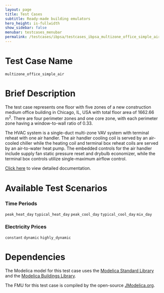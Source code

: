 ```yaml
---
layout: page
title: Test Cases
subtitle: Ready-made building emulators
hero_height: is-fullwidth
show_sidebar: false
menubar: testcases_menubar
permalink: /testcases/ibpsa/testcases_ibpsa_multizone_office_simple_air/
---
```


# Test Case Name
``multizone_office_simple_air``

# Brief Description
The test case represents one floor with five zones of a new construction
medium office building in Chicago, IL, USA with total floor area of 1662.66 m<sup>2</sup>.
There are four perimeter zones and one core zone, with each perimeter zone
having a window-to-wall ratio of 0.33.

The HVAC system is a single-duct multi-zone VAV system with terminal reheat with
one air handler.  The air handler cooling coil is served by an air-cooled
chiller while the heating coil and terminal box reheat coils are served by
an air-to-water heat pump.  The embedded controls for the air handler
include supply fan static pressure reset and drybulb economizer, while the
terminal box controls utilize single-maximum airflow control.

[Click here](/docs-testcases/multizone_office_simple_air/index.html) to view detailed documentation.

# Available Test Scenarios
### Time Periods
``peak_heat_day``
``typical_heat_day``
``peak_cool_day``
``typical_cool_day``
``mix_day``
### Electricity Prices
``constant``
``dynamic``
``highly_dynamic``

# Dependencies
The Modelica model for this test case uses the [Modelica Standard Library](https://github.com/modelica/ModelicaStandardLibrary) and the [Modelica Buildings Library](https://simulationresearch.lbl.gov/modelica/index.html).

The FMU for this test case is compiled by the open-source [JModelica.org](https://jmodelica.org/).
